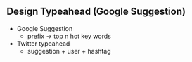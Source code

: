 ## Design Typeahead (Google Suggestion)
- Google Suggestion
	- prefix -> top n hot key words
- Twitter typeahead
	- suggestion + user + hashtag
<!--stackedit_data:
eyJoaXN0b3J5IjpbLTE0NzA1NTc2MjRdfQ==
-->